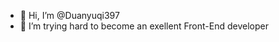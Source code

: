 - 👋 Hi, I’m @Duanyuqi397
- 👀 I’m trying hard to become an exellent Front-End developer

<!---
Duanyuqi397/Duanyuqi397 is a ✨ special ✨ repository because its `README.md` (this file) appears on your GitHub profile.
You can click the Preview link to take a look at your changes.
--->
